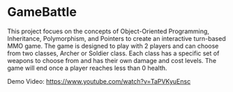 # GameBattle
This project focues on the concepts of Object-Oriented Programming, Inheritance, Polymorphism, and Pointers to create an interactive turn-based MMO game. The game is designed to play with 2 players and can choose from two classes, Archer or Soldier class. Each class has a specific set of weapons to choose from and has their own damage and cost levels. The game will end once a player reaches less than 0 health.

Demo Video: https://www.youtube.com/watch?v=TaPVKyuEnsc
